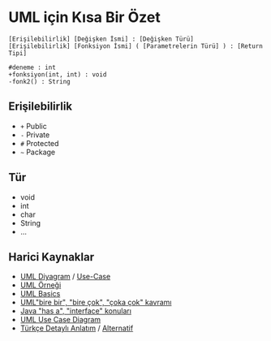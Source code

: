 # UML için Kısa Bir Özet

```uml
[Erişilebilirlik] [Değişken İsmi] : [Değişken Türü]
[Erişilebilirlik] [Fonksiyon İsmi] ( [Parametrelerin Türü] ) : [Return Tipi]
```

```uml
#deneme : int
+fonksiyon(int, int) : void
-fonk2() : String
```

## Erişilebilirlik

- `+`  Public
- `-`  Private
- `#` Protected
- `~` Package

## Tür

- void
- int
- char
- String
- ...

## Harici Kaynaklar

- [UML Diyagram](https://www.uml-diagrams.org/) / [Use-Case](https://www.uml-diagrams.org/use-case-diagrams-examples.html)
- [UML Örneği](http://pages.cs.wisc.edu/~hasti/cs302/examples/UMLdiagram.html)
- [UML Basics](https://www.ibm.com/developerworks/rational/library/content/RationalEdge/sep04/bell/index.html)
- [UML"bire bir", "bire çok", "çoka çok" kavramı](http://teknikakil.com/veritabani/veritabani-tasarimi/veritabaninda-iliski-turleri-bire-bir-bire-cok-coka-cok/)
- [Java "has a", "interface" konuları](https://drive.google.com/open?id=1eltyvue7Kq9BQ27fjjmSpE88knpE0Tsv)
- [UML Use Case Diagram](https://www.visual-paradigm.com/support/documents/vpuserguide/94/2575/84257_usecasediagr.html)
- [Türkçe Detaylı Anlatım](https://www.slideshare.net/aselmanb/uml-ile-modelleme) / [Alternatif](http://is-sanalisti.blogspot.com.tr/2013/07/use-case-analizi-1-use-case-diyagramlar.html)
